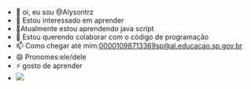 - 👋 oi, eu sou @Alysontrz
- 👀 Estou interessado em aprender
- 🌱Atualmente estou aprendendo java script
- 💞️ Estou querendo colaborar com o código de programação
- 📫 Como chegar até mim:00001098713369sp@al.educacao.sp.gov.br
- 😄 Pronomes:ele/dele
- ⚡ gosto de aprender
- ![](https://media1.tenor.com/m/lxKGO_psFSkAAAAC/boa-tarde-tarde.gif)


<!---
Alysontrz/Alysontrz is a ✨ special ✨ repository because its `README.md` (this file) appears on your GitHub profile.
You can click the Preview link to take a look at your changes.
--->
